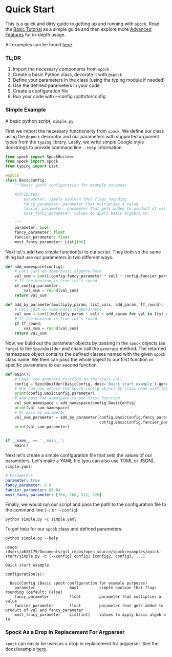 # Quick Start

This is a quick and dirty guide to getting up and running with `spock`. Read the 
[Basic Tutorial](basics/About.md) as a simple guide and then explore more
[Advanced Features](advanced_features/About.md) for in-depth usage.

All examples can be found [here](https://github.com/fidelity/spock/blob/master/examples).

### TL;DR
1. Import the necessary components from `spock`
2. Create a basic Python class, decorate it with `@spock`
3. Define your parameters in the class (using the typing module if needed)
4. Use the defined parameters in your code 
5. Create a configuration file
6. Run your code with --config /path/to/config

### Simple Example

A basic python script, `simple.py`.

First we import the necessary functionality from `spock`. We define our class using the `@spock` decorator and our 
parameters with supported argument types from the `typing` library. Lastly, we write simple Google style 
docstrings to provide command line `--help` information.

```python
from spock import SpockBuilder
from spock import spock
from typing import List

@spock
class BasicConfig:
    """Basic spock configuration for example purposes

    Attributes:
        parameter: simple boolean that flags rounding
        fancy_parameter: parameter that multiplies a value
        fancier_parameter: parameter that gets added to product of val and fancy_parameter
        most_fancy_parameter: values to apply basic algebra to

    """
    parameter: bool
    fancy_parameter: float
    fancier_parameter: float
    most_fancy_parameter: List[int]
```

Next let's add two simple function(s) to our script. They both so the same thing but use our parameters in two different
ways.

```python
def add_namespace(config):
    # Lets just do some basic algebra here
    val_sum = sum([(config.fancy_parameter * val) + config.fancier_parameter for val in config.most_fancy_parameter])
    # If the boolean is true let's round
    if config.parameter:
        val_sum = round(val_sum)
    return val_sum

def add_by_parameter(multiply_param, list_vals, add_param, tf_round):
    # Lets just do some basic algebra here
    val_sum = sum([(multiply_param * val) + add_param for val in list_vals])
    # If the boolean is true let's round
    if tf_round:
        val_sum = round(val_sum)
    return val_sum
```

Now, we build out the parameter objects by passing in the `spock` objects (as `*args`) to the `SpockBuilder` 
and chain call the `generate` method. The returned namespace object contains the defined classes named with the given
`spock` class name. We then can pass the whole object to our first function or specific parameters to our
second function.

```python
def main():
    # Chain the generate function to the class call
    config = SpockBuilder(BasicConfig, desc='Quick start example').generate()
    # One can now access the Spock config object by class name with the returned namespace
    print(config.BasicConfig.parameter)
    # And pass the namespace to our first function
    val_sum_namespace = add_namespace(config.BasicConfig)
    print(val_sum_namespace)
    # Or pass by parameter
    val_sum_parameter = add_by_parameter(config.BasicConfig.fancy_parameter, config.BasicConfig.most_fancy_parameter, 
                                         config.BasicConfig.fancier_parameter, config.BasicConfig.parameter)
    print(val_sum_parameter)


if __name__ == '__main__':
    main()
```

Next let's create a simple configuration file that sets the values of our parameters. Let's make a YAML file (you can 
also use TOML or JSON), `simple.yaml`:

```yaml
# Parameters
parameter: true
fancy_parameter: 8.8
fancier_parameter: 64.64
most_fancy_parameter: [768, 768, 512, 128]
```

Finally, we would run our script and pass the path to the configuration file to the command line (`-c` or `--config`):

```shell
python simple.py -c simple.yaml
```

To get help for our `spock` class and defined parameters:

```shell
python simple.py --help
```

```shell
usage: /Users/a635179/Documents/git_repos/open_source/spock/examples/quick-start/simple.py -c [--config] config1 [config2, config3, ...]

Quick start example

configuration(s):

  BasicConfig (Basic spock configuration for example purposes)
    parameter               bool         simple boolean that flags rounding (default: False)
    fancy_parameter         float        parameter that multiplies a value 
    fancier_parameter       float        parameter that gets added to product of val and fancy_parameter 
    most_fancy_parameter    List[int]    values to apply basic algebra to 
```

### Spock As a Drop In Replacement For Argparser

`spock` can easily be used as a drop in replacement for argparser. 
See the docs/example [here](https://fidelity.github.io/spock/docs/ArgParser-Replacement/).